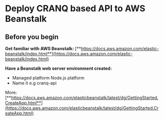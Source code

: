 # Deploy CRANQ based API to AWS Beanstalk

## Before you begin

**Get familiar with AWS Beanstalk:** [**https://docs.aws.amazon.com/elastic-beanstalk/index.html**](https://docs.aws.amazon.com/elastic-beanstalk/index.html)

**Have a Beanstalk web server environment created:**

* Managed platform Node.js platform
* Name it e.g cranq-api

More: [**https://docs.aws.amazon.com/elasticbeanstalk/latest/dg/GettingStarted.CreateApp.html**](https://docs.aws.amazon.com/elasticbeanstalk/latest/dg/GettingStarted.CreateApp.html)



